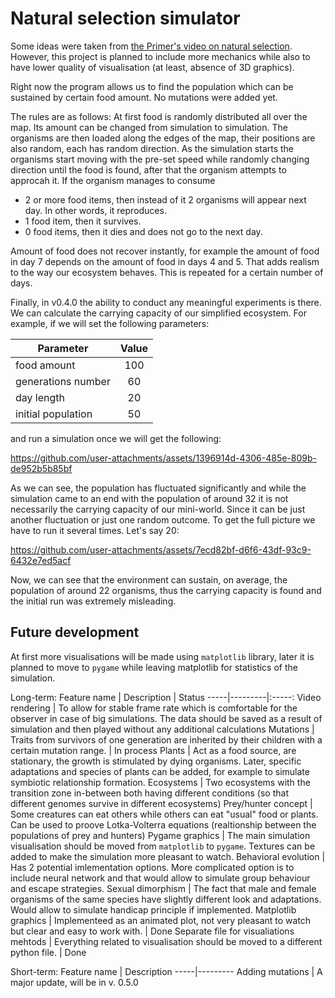 # Natural selection simulator #

Some ideas were taken from [the Primer's video on natural selection](https://www.youtube.com/watch?v=0ZGbIKd0XrM). However, this project is planned to include more mechanics while also to have lower quality of visualisation (at least, absence of 3D graphics).

Right now the program allows us to find the population which can be sustained by certain food amount. No mutations were added yet.

The rules are as follows:
At first food is randomly distributed all over the map. Its amount can be changed from simulation to simulation.
The organisms are then loaded along the edges of the map, their positions are also random, each has random direction.
As the simulation starts the organisms start moving with the pre-set speed while randomly changing direction until the food is found, after that the organism attempts to approcah it.
If the organism manages to consume
* 2 or more food items, then instead of it 2 organisms will appear next day. In other words, it reproduces.
* 1 food item, then it survives.
* 0 food items, then it dies and does not go to the next day.

Amount of food does not recover instantly, for example the amount of food in day 7 depends on the amount of food in days 4 and 5. That adds realism to the way our ecosystem behaves. This is repeated for a certain number of days.

Finally, in v0.4.0 the ability to conduct any meaningful experiments is there. We can calculate the carrying capacity of our simplified ecosystem.
For example, if we will set the following parameters:

Parameter | Value
--- | :---: 
food amount | 100
generations number | 60
day length | 20
initial population | 50

and run a simulation once we will get the following: 

https://github.com/user-attachments/assets/1396914d-4306-485e-809b-de952b5b85bf

As we can see, the population has fluctuated significantly and while the simulation came to an end with the population of around 32 it is not necessarily the carrying capacity of our mini-world. Since it can be just another fluctuation or just one random outcome. To get the full picture we have to run it several times. Let's say 20:

https://github.com/user-attachments/assets/7ecd82bf-d6f6-43df-93c9-6432e7ed5acf

Now, we can see that the environment can sustain, on average, the population of around 22 organisms, thus the carrying capacity is found and the initial run was extremely misleading.

## Future development ##

At first more visualisations will be made using `matplotlib` library, later it is planned to move to `pygame` while leaving matplotlib for statistics of the simulation.

Long-term:
Feature name | Description | Status
-----|---------|:-----:
Video rendering | To allow for stable frame rate which is comfortable for the observer in case of big simulations. The data should be saved as a result of simulation and then played without any additional calculations
Mutations | Traits from survivors of one generation are inherited by their children with a certain mutation range. | In process
Plants | Act as a food source, are stationary, the growth is stimulated by dying organisms. Later, specific adaptations and species of plants can be added, for example to simulate symbiotic relationship formation.
Ecosystems | Two ecosystems with the transition zone in-between both having different conditions (so that different genomes survive in different ecosystems)
Prey/hunter concept | Some creatures can eat others while others can eat "usual" food or plants. Can be used to proove Lotka-Volterra equations (realtionship between the populations of prey and hunters)
Pygame graphics | The main simulation visualisation should be moved from `matplotlib` to `pygame`. Textures can be added to make the simulation more pleasant to watch.
Behavioral evolution | Has 2 potential imlementation options. More complicated option is to include neural network and that would allow to simulate group behaviour and escape strategies.
Sexual dimorphism | The fact that male and female organisms of the same species have slightly different look and adaptations. Would allow to simulate handicap principle if implemented.
Matplotlib graphics | Implementeed as an animated plot, not very pleasant to watch but clear and easy to work with. | Done
Separate file for visualiations mehtods | Everything related to visualisation should be moved to a different python file. | Done

Short-term:
Feature name | Description 
-----|---------
Adding mutations | A major update, will be in v. 0.5.0
